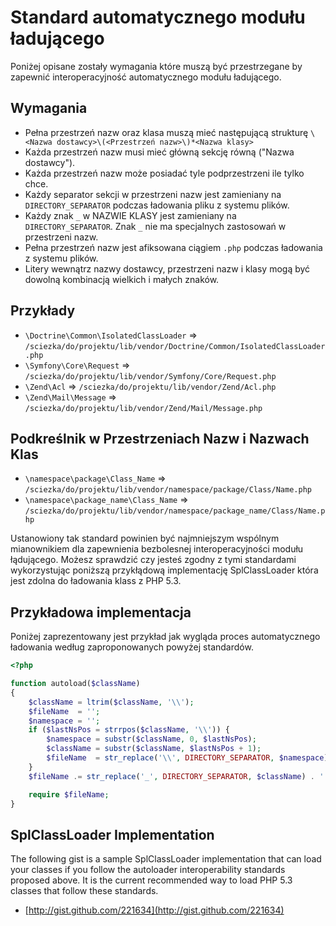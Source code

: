 Standard automatycznego modułu ładującego
====================

Poniżej opisane zostały wymagania które muszą być przestrzegane
by zapewnić interoperacyjność automatycznego modułu ładującego.

Wymagania
---------

* Pełna przestrzeń nazw oraz klasa muszą mieć następującą strukturę
 `\<Nazwa dostawcy>\(<Przestrzeń nazw>\)*<Nazwa klasy>`
* Każda przestrzeń nazw musi mieć główną sekcję równą ("Nazwa dostawcy").
* Każda przestrzeń nazw może posiadać tyle podprzestrzeni ile tylko chce.
* Każdy separator sekcji w przestrzeni nazw jest zamieniany na `DIRECTORY_SEPARATOR` podczas ładowania pliku z systemu plików.
* Każdy znak `_` w NAZWIE KLASY jest zamieniany na
  `DIRECTORY_SEPARATOR`. Znak `_` nie ma specjalnych zastosowań w przestrzeni nazw.
* Pełna przestrzeń nazw jest afiksowana ciągiem `.php` podczas ładowania z systemu plików.
* Litery wewnątrz nazwy dostawcy, przestrzeni nazw i klasy mogą być dowolną kombinacją wielkich i małych znaków.

Przykłady
--------

* `\Doctrine\Common\IsolatedClassLoader` => `/sciezka/do/projektu/lib/vendor/Doctrine/Common/IsolatedClassLoader.php`
* `\Symfony\Core\Request` => `/sciezka/do/projektu/lib/vendor/Symfony/Core/Request.php`
* `\Zend\Acl` => `/sciezka/do/projektu/lib/vendor/Zend/Acl.php`
* `\Zend\Mail\Message` => `/sciezka/do/projektu/lib/vendor/Zend/Mail/Message.php`

Podkreślnik w Przestrzeniach Nazw i Nazwach Klas
-----------------------------------------

* `\namespace\package\Class_Name` => `/sciezka/do/projektu/lib/vendor/namespace/package/Class/Name.php`
* `\namespace\package_name\Class_Name` => `/sciezka/do/projektu/lib/vendor/namespace/package_name/Class/Name.php`

Ustanowiony tak standard powinien być najmniejszym wspólnym mianownikiem
dla zapewnienia bezbolesnej interoperacyjności modułu łądującego.
Możesz sprawdzić czy jesteś zgodny z tymi standardami wykorzystując
poniższą przykłądową implementację SplClassLoader która jest
zdolna do ładowania klass z PHP 5.3.

Przykładowa implementacja
----------------------

Poniżej zaprezentowany jest przykład jak wygląda proces automatycznego
ładowania według zaproponowanych powyżej standardów.

```php
<?php

function autoload($className)
{
    $className = ltrim($className, '\\');
    $fileName  = '';
    $namespace = '';
    if ($lastNsPos = strrpos($className, '\\')) {
        $namespace = substr($className, 0, $lastNsPos);
        $className = substr($className, $lastNsPos + 1);
        $fileName  = str_replace('\\', DIRECTORY_SEPARATOR, $namespace) . DIRECTORY_SEPARATOR;
    }
    $fileName .= str_replace('_', DIRECTORY_SEPARATOR, $className) . '.php';

    require $fileName;
}
```

SplClassLoader Implementation
-----------------------------

The following gist is a sample SplClassLoader implementation that can
load your classes if you follow the autoloader interoperability
standards proposed above. It is the current recommended way to load PHP
5.3 classes that follow these standards.

* [http://gist.github.com/221634](http://gist.github.com/221634)

